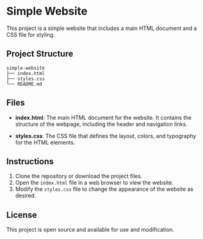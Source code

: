 # Simple Website

This project is a simple website that includes a main HTML document and a CSS file for styling. 

## Project Structure

```
simple-website
├── index.html
├── styles.css
└── README.md
```

## Files

- **index.html**: The main HTML document for the website. It contains the structure of the webpage, including the header and navigation links.
  
- **styles.css**: The CSS file that defines the layout, colors, and typography for the HTML elements.

## Instructions

1. Clone the repository or download the project files.
2. Open the `index.html` file in a web browser to view the website.
3. Modify the `styles.css` file to change the appearance of the website as desired.

## License

This project is open source and available for use and modification.